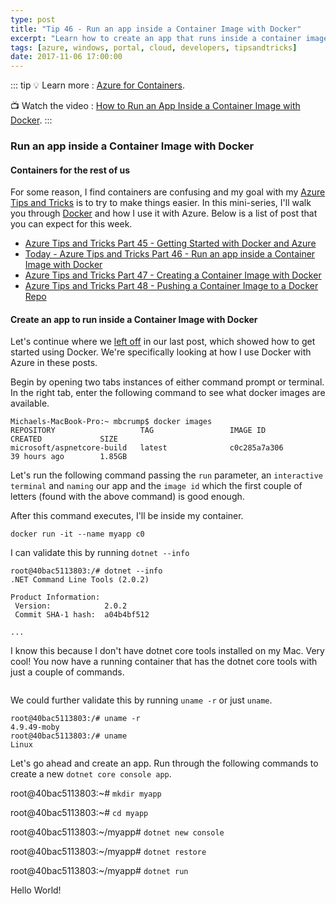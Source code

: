 ```yaml
---
type: post
title: "Tip 46 - Run an app inside a Container Image with Docker"
excerpt: "Learn how to create an app that runs inside a container image with Docker"
tags: [azure, windows, portal, cloud, developers, tipsandtricks]
date: 2017-11-06 17:00:00
---
```


::: tip
:bulb: Learn more : [Azure for Containers](https://docs.microsoft.com/azure/containers/?WT.mc_id=docs-azuredevtips-azureappsdev). 

:tv: Watch the video : [How to Run an App Inside a Container Image with Docker](https://www.youtube.com/watch?v=lpr2tO-FCEw&list=PLLasX02E8BPCNCK8Thcxu-Y-XcBUbhFWC&index=37?WT.mc_id=youtube-azuredevtips-azureappsdev).
:::

### Run an app inside a Container Image with Docker

#### Containers for the rest of us

For some reason, I find containers are confusing and my goal with my [Azure Tips and Tricks](https://michaelcrump.net/azure-tips-and-tricks-complete-list/) is to try to make things easier. In this mini-series, I'll walk you through [Docker](https://www.docker.com) and how I use it with Azure. Below is a list of post that you can expect for this week. 

* [Azure Tips and Tricks Part 45 - Getting Started with Docker and Azure](tip45.html)
* [Today - Azure Tips and Tricks Part 46 - Run an app inside a Container Image with Docker](tip46.html)
* [Azure Tips and Tricks Part 47 - Creating a Container Image with Docker](tip47.html)
* [Azure Tips and Tricks Part 48 - Pushing a Container Image to a Docker Repo](tip48.html)

#### Create an app to run inside a Container Image with Docker

Let's continue where we [left off](https://microsoft.github.io/AzureTipsAndTricks/blog/tip45.html) in our last post, which showed how to get started using Docker. We're specifically looking at how I use Docker with Azure in these posts.

Begin by opening two tabs instances of either command prompt or terminal. In the right tab, enter the following command to see what docker images are available.  

```
Michaels-MacBook-Pro:~ mbcrump$ docker images
REPOSITORY                   TAG                 IMAGE ID            CREATED             SIZE
microsoft/aspnetcore-build   latest              c0c285a7a306        39 hours ago        1.85GB
```

Let's run the following command passing the `run` parameter, an `interactive terminal` and `naming` our app and the `image id` which the first couple of letters (found with the above command) is good enough. 

After this command executes, I'll be inside my container. 

    docker run -it --name myapp c0

I can validate this by running `dotnet --info` 

```
root@40bac5113803:/# dotnet --info
.NET Command Line Tools (2.0.2)

Product Information:
 Version:            2.0.2
 Commit SHA-1 hash:  a04b4bf512

...
```

I know this because I don't have dotnet core tools installed on my Mac. Very cool! You now have a running container that has the dotnet core tools with just a couple of commands. 

<img :src="$withBase('/files/dockerazure6.png')">

We could further validate this by running `uname -r` or just `uname`. 

```
root@40bac5113803:/# uname -r
4.9.49-moby
root@40bac5113803:/# uname
Linux
```

Let's go ahead and create an app. Run through the following commands to create a new `dotnet core console app`. 

root@40bac5113803:~# `mkdir myapp`

root@40bac5113803:~# `cd myapp`

root@40bac5113803:~/myapp# `dotnet new console`

root@40bac5113803:~/myapp# `dotnet restore`

root@40bac5113803:~/myapp# `dotnet run`

Hello World!

<img :src="$withBase('/files/dotnetazure7.png')">
